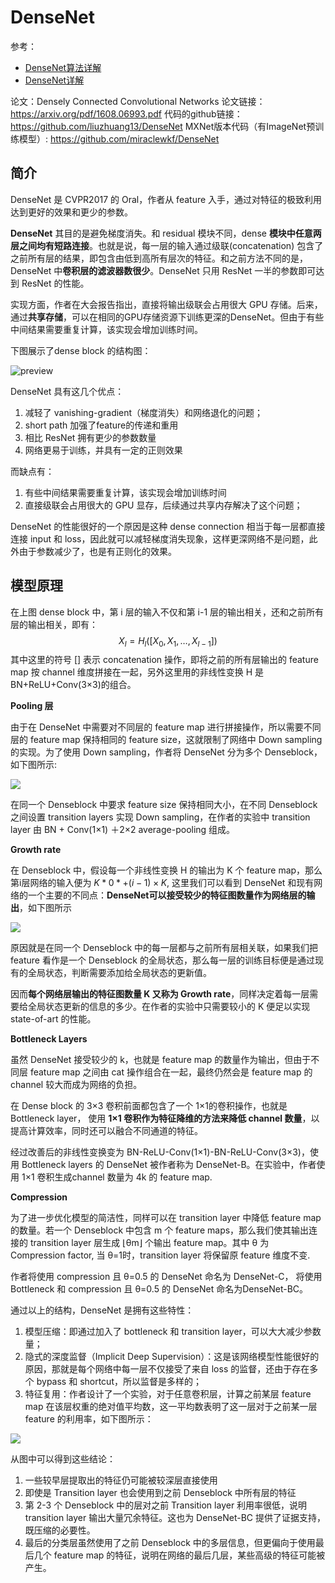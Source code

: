# DenseNet

参考：

- [DenseNet算法详解](https://blog.csdn.net/u014380165/article/details/75142664)
- [DenseNet详解](https://zhuanlan.zhihu.com/p/43057737)



论文：Densely Connected Convolutional Networks
论文链接：https://arxiv.org/pdf/1608.06993.pdf
代码的github链接：https://github.com/liuzhuang13/DenseNet
MXNet版本代码（有ImageNet预训练模型）: https://github.com/miraclewkf/DenseNet



## 简介

DenseNet 是 CVPR2017 的 Oral，作者从 feature 入手，通过对特征的极致利用达到更好的效果和更少的参数。

**DenseNet**  其目的是避免梯度消失。和 residual 模块不同，dense **模块中任意两层之间均有短路连接**。也就是说，每一层的输入通过级联(concatenation) 包含了之前所有层的结果，即包含由低到高所有层次的特征。和之前方法不同的是，DenseNet 中**卷积层的滤波器数很少**。DenseNet 只用 ResNet 一半的参数即可达到 ResNet 的性能。

实现方面，作者在大会报告指出，直接将输出级联会占用很大 GPU 存储。后来，通过**共享存储**，可以在相同的GPU存储资源下训练更深的DenseNet。但由于有些中间结果需要重复计算，该实现会增加训练时间。 

下图展示了dense block 的结构图：

![preview](https://gitee.com/lcai013/image_cdn/raw/master/notes_images/DenseNet_fig1.png)

DenseNet 具有这几个优点：

1. 减轻了 vanishing-gradient（梯度消失）和网络退化的问题；
2. short path 加强了feature的传递和重用
3. 相比 ResNet 拥有更少的参数数量
4. 网络更易于训练，并具有一定的正则效果

而缺点有：

1. 有些中间结果需要重复计算，该实现会增加训练时间
2. 直接级联会占用很大的 GPU 显存，后续通过共享内存解决了这个问题；



DenseNet 的性能很好的一个原因是这种 dense connection 相当于每一层都直接连接 input 和 loss，因此就可以减轻梯度消失现象，这样更深网络不是问题，此外由于参数减少了，也是有正则化的效果。



## 模型原理

在上图 dense block 中，第 i 层的输入不仅和第 i-1 层的输出相关，还和之前所有层的输出相关，即有：
$$
X_l = H_l([X_0, X_1,\ldots,X_{l-1}])
$$
其中这里的符号 [] 表示 concatenation 操作，即将之前的所有层输出的 feature map 按 channel 维度拼接在一起，另外这里用的非线性变换 H 是 BN+ReLU+Conv(3×3)的组合。

**Pooling 层**

由于在 DenseNet 中需要对不同层的 feature map 进行拼接操作，所以需要不同层的 feature map 保持相同的 feature size，这就限制了网络中 Down sampling 的实现。为了使用 Down sampling，作者将 DenseNet 分为多个 Denseblock，如下图所示:

![](https://gitee.com/lcai013/image_cdn/raw/master/notes_images/dense_fig2.jpeg)

在同一个 Denseblock 中要求 feature size 保持相同大小，在不同 Denseblock 之间设置 transition layers 实现 Down sampling，在作者的实验中 transition layer 由 BN + Conv(1×1) ＋2×2 average-pooling 组成。

**Growth rate**

在 Denseblock 中，假设每一个非线性变换 H 的输出为 K 个 feature map，那么第i层网络的输入便为 $K*0*+(i-1)×K$, 这里我们可以看到 DenseNet 和现有网络的一个主要的不同点：**DenseNet可以接受较少的特征图数量作为网络层的输出**，如下图所示

![](https://gitee.com/lcai013/image_cdn/raw/master/notes_images/dense_fig3.jpeg)

原因就是在同一个 Denseblock 中的每一层都与之前所有层相关联，如果我们把 feature 看作是一个 Denseblock 的全局状态，那么每一层的训练目标便是通过现有的全局状态，判断需要添加给全局状态的更新值。

因而**每个网络层输出的特征图数量 K 又称为 Growth rate**，同样决定着每一层需要给全局状态更新的信息的多少。在作者的实验中只需要较小的 K 便足以实现 state-of-art 的性能。

**Bottleneck Layers**

虽然 DenseNet 接受较少的 k，也就是 feature map 的数量作为输出，但由于不同层 feature map 之间由 cat 操作组合在一起，最终仍然会是 feature map 的 channel 较大而成为网络的负担。

在 Dense block 的 3×3 卷积前面都包含了一个 1×1的卷积操作，也就是 Bottleneck layer， 使用 **1×1 卷积作为特征降维的方法来降低 channel 数量**，以提高计算效率，同时还可以融合不同通道的特征。

经过改善后的非线性变换变为 BN-ReLU-Conv(1×1)-BN-ReLU-Conv(3×3)，使用 Bottleneck layers 的 DenseNet 被作者称为 DenseNet-B。在实验中，作者使用 1×1 卷积生成channel 数量为 4k 的 feature map.

**Compression**

为了进一步优化模型的简洁性，同样可以在 transition layer 中降低 feature map 的数量。若一个 Denseblock 中包含 m 个 feature maps，那么我们使其输出连接的 transition layer 层生成 ⌊θm⌋ 个输出 feature map。其中 θ 为 Compression factor, 当 θ=1时，transition layer 将保留原 feature 维度不变.

作者将使用 compression 且 θ=0.5 的 DenseNet 命名为 DenseNet-C， 将使用 Bottleneck 和 compression 且 θ=0.5 的 DenseNet 命名为DenseNet-BC。



通过以上的结构，DenseNet 是拥有这些特性：

1. 模型压缩：即通过加入了 bottleneck 和 transition layer，可以大大减少参数量；
2. 隐式的深度监督（Implicit Deep Supervision）：这是该网络模型性能很好的原因，那就是每个网络中每一层不仅接受了来自 loss 的监督，还由于存在多个 bypass 和 shortcut，所以监督是多样的；
3. 特征复用：作者设计了一个实验，对于任意卷积层，计算之前某层 feature map 在该层权重的绝对值平均数，这一平均数表明了这一层对于之前某一层 feature 的利用率，如下图所示：

![](https://gitee.com/lcai013/image_cdn/raw/master/notes_images/dense_fig4.jpeg)

从图中可以得到这些结论：

1. 一些较早层提取出的特征仍可能被较深层直接使用
2. 即使是 Transition layer 也会使用到之前 Denseblock 中所有层的特征
3. 第 2-3 个 Denseblock 中的层对之前 Transition layer 利用率很低，说明 transition layer 输出大量冗余特征。这也为 DenseNet-BC 提供了证据支持，既压缩的必要性。
4. 最后的分类层虽然使用了之前 Denseblock 中的多层信息，但更偏向于使用最后几个 feature map 的特征，说明在网络的最后几层，某些高级的特征可能被产生。






















